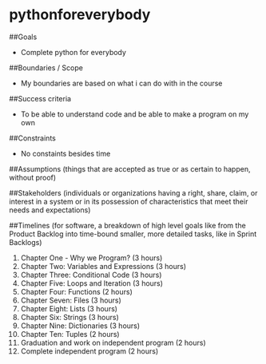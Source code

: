 # pythonforeverybody

##Goals 
- Complete python for everybody

##Boundaries / Scope 
- My boundaries are based on what i can do with in the course

##Success criteria
- To be able to understand code and be able to make a program on my own

##Constraints 
- No constaints besides time

##Assumptions (things that are accepted as true or as certain to happen, without proof)

##Stakeholders (individuals or organizations having a right, share, claim, or interest in a system or in its possession of characteristics that meet their needs and expectations)

##Timelines (for software, a breakdown of high level goals like from the Product Backlog into time-bound smaller, more detailed tasks, like in Sprint Backlogs)

1. Chapter One - Why we Program? (3 hours)
2. Chapter Two: Variables and Expressions (3 hours)
3. Chapter Three: Conditional Code (3 hours)
4. Chapter Five: Loops and Iteration (3 hours)
5. Chapter Four: Functions (2 hours)
6. Chapter Seven: Files (3 hours)
7. Chapter Eight: Lists (3 hours)
8. Chapter Six: Strings (3 hours)
9. Chapter Nine: Dictionaries (3 hours)
10. Chapter Ten: Tuples (2 hours)
11. Graduation and work on independent program (2 hours)
12. Complete independent program (2 hours)
